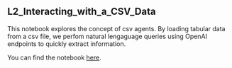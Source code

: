 ## L2_Interacting_with_a_CSV_Data

This notebook explores the concept of csv agents. By loading tabular data from a csv file, we perfom natural lengaguage queries using OpenAI endpoints to quickly extract information. 

You can find the notebook [here](/notebooks/L2_Interacting_with_a_CSV_Data.ipynb).